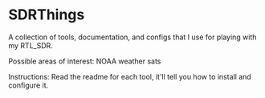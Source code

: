 SDRThings
=========

A collection of tools, documentation, and configs that I use for playing with my RTL_SDR.

Possible areas of interest:
    NOAA weather sats



Instructions:
    Read the readme for each tool, it'll tell you how to install and configure it.


